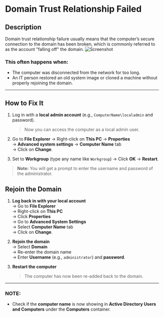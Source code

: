 # Domain Trust Relationship Failed

## Description
Domain trust relationship failure usually means that the computer’s secure connection to the domain has been broken, which is commonly referred to as the account "falling off" the domain.
![Screenshot](imag)
### This often happens when:
- The computer was disconnected from the network for too long.
- An IT person restored an old system image or cloned a machine without properly rejoining the domain.

---

## How to Fix It

1. Log in with a **local admin account** (e.g., `ComputerName\localadmin` and password).
   > Now you can access the computer as a local admin user.

2. Go to **File Explorer** → Right-click on **This PC** → **Properties**  
   → **Advanced system settings** → **Computer Name** tab  
   → Click on **Change**.

3. Set to **Workgroup** (type any name like `Workgroup`) → Click **OK** → **Restart**.

> **Note:** You will get a prompt to enter the username and password of the administrator.

## Rejoin the Domain

1. **Log back in with your local account**  
   → Go to **File Explorer**  
   → Right-click on **This PC**  
   → Click **Properties**  
   → Go to **Advanced System Settings**  
   → Select **Computer Name** tab  
   → Click on **Change**.

2. **Rejoin the domain**  
   → Select **Domain**  
   → Re-enter the domain name  
   → Enter **Username** (e.g., `administrator`) and **password**.

3. **Restart the computer**  
   > The computer has now been re-added back to the domain.

---

### NOTE:
- Check if the **computer name** is now showing in **Active Directory Users and Computers** under the **Computers** container.
